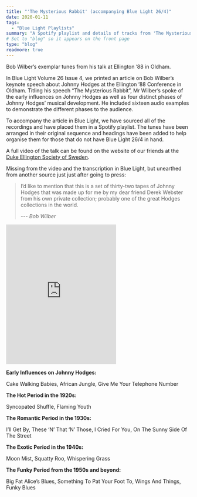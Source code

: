 ```yaml
---
title: "'The Mysterious Rabbit' (accompanying Blue Light 26/4)"
date: 2020-01-11
tags:
  - "Blue Light Playlists"
summary: "A Spotify playlist and details of tracks from 'The Mysterious Rabbit'."
# Set to "blog" so it appears on the front page
type: "blog"
readmore: true
---
```


Bob Wilber’s exemplar tunes from his talk at Ellington ’88 in Oldham.

In Blue Light Volume 26 Issue 4, we printed an article on Bob Wilber’s keynote speech about Johnny Hodges at the Ellington ’88 Conference in Oldham. Titling his speech “The Mysterious Rabbit”, Mr Wilber’s spoke of the early influences on Johnny Hodges as well as four distinct phases of Johnny Hodges’ musical development. He included sixteen audio examples to demonstrate the different phases to the audience.

To accompany the article in Blue Light, we have sourced all of the recordings and have placed them in a Spotify playlist. The tunes have been arranged in their original sequence and headings have been added to help organise them for those that do not have Blue Light 26/4 in hand.

A full video of the talk can be found on the website of our friends at the [Duke Ellington Society of Sweden](https://ellington.se/2018/06/24/oldham-1988-5/).

Missing from the video and the transcription in Blue Light, but unearthed from another source just just after going to press:

> I’d like to mention that this is a set of thirty-two tapes of Johnny Hodges that was made up for me by my dear friend Derek Webster from his own private collection; probably one of the great Hodges collections in the world.
>
> --- <cite>Bob Wilber</cite>


<iframe src="https://open.spotify.com/embed/playlist/7f4LlkQSKEUkSH9NDYHukc" width="300" height="380" frameborder="0" allowtransparency="true" allow="encrypted-media"></iframe>

**Early Influences on Johnny Hodges:**

Cake Walking Babies, African Jungle, Give Me Your Telephone Number

**The Hot Period in the 1920s:**

Syncopated Shuffle, Flaming Youth

**The Romantic Period in the 1930s:**

I’ll Get By, These ‘N’ That ‘N’ Those, I Cried For You, On The Sunny Side Of The Street

**The Exotic Period in the 1940s:**

Moon Mist, Squatty Roo, Whispering Grass

**The Funky Period from the 1950s and beyond:**

Big Fat Alice’s Blues, Something To Pat Your Foot To, Wings And Things, Funky Blues

